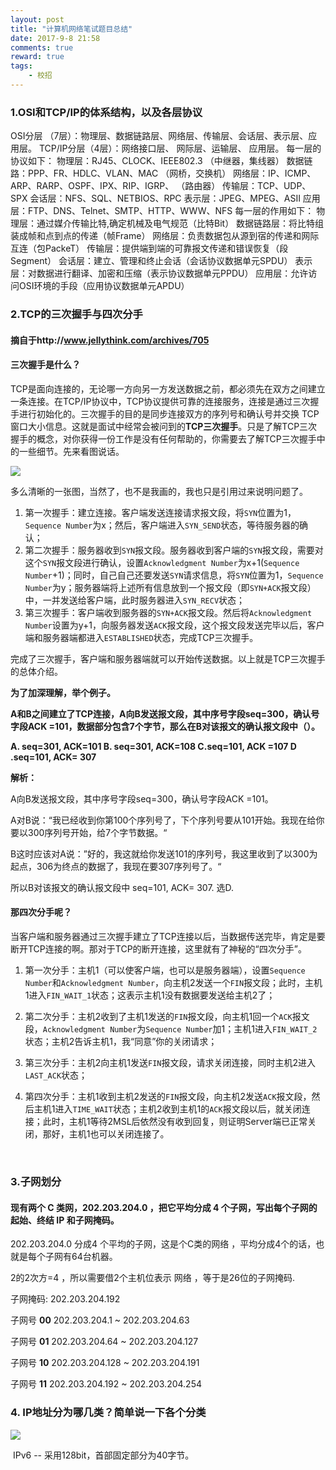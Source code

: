 ```yaml
---
layout: post
title: "计算机网络笔试题目总结"
date: 2017-9-8 21:58
comments: true
reward: true
tags: 
	- 校招
---
```


### 1.OSI和TCP/IP的体系结构，以及各层协议

OSI分层 （7层）：物理层、数据链路层、网络层、传输层、会话层、表示层、应用层。
TCP/IP分层（4层）：网络接口层、 网际层、运输层、 应用层。
每一层的协议如下：
物理层：RJ45、CLOCK、IEEE802.3 （中继器，集线器）
数据链路：PPP、FR、HDLC、VLAN、MAC （网桥，交换机）
网络层：IP、ICMP、ARP、RARP、OSPF、IPX、RIP、IGRP、 （路由器）
传输层：TCP、UDP、SPX
会话层：NFS、SQL、NETBIOS、RPC
表示层：JPEG、MPEG、ASII
应用层：FTP、DNS、Telnet、SMTP、HTTP、WWW、NFS
每一层的作用如下：
物理层：通过媒介传输比特,确定机械及电气规范（比特Bit）
数据链路层：将比特组装成帧和点到点的传递（帧Frame）
网络层：负责数据包从源到宿的传递和网际互连（包PackeT）
传输层：提供端到端的可靠报文传递和错误恢复（段Segment）
会话层：建立、管理和终止会话（会话协议数据单元SPDU）
表示层：对数据进行翻译、加密和压缩（表示协议数据单元PPDU）
应用层：允许访问OSI环境的手段（应用协议数据单元APDU）

### 2.TCP的三次握手与四次分手

#### 摘自于http://www.jellythink.com/archives/705

#### 三次握手是什么？

TCP是面向连接的，无论哪一方向另一方发送数据之前，都必须先在双方之间建立一条连接。在TCP/IP协议中，TCP协议提供可靠的连接服务，连接是通过三次握手进行初始化的。三次握手的目的是同步连接双方的序列号和确认号并交换 TCP窗口大小信息。这就是面试中经常会被问到的**TCP三次握手**。只是了解TCP三次握手的概念，对你获得一份工作是没有任何帮助的，你需要去了解TCP三次握手中的一些细节。先来看图说话。

![](http://ovuyz1070.bkt.clouddn.com/17-9-8/58296452.jpg)

多么清晰的一张图，当然了，也不是我画的，我也只是引用过来说明问题了。

1. 第一次握手：建立连接。客户端发送连接请求报文段，将`SYN`位置为1，`Sequence Number`为x；然后，客户端进入`SYN_SEND`状态，等待服务器的确认；
2. 第二次握手：服务器收到`SYN`报文段。服务器收到客户端的`SYN`报文段，需要对这个`SYN`报文段进行确认，设置`Acknowledgment Number`为x+1(`Sequence Number`+1)；同时，自己自己还要发送`SYN`请求信息，将`SYN`位置为1，`Sequence Number`为y；服务器端将上述所有信息放到一个报文段（即`SYN+ACK`报文段）中，一并发送给客户端，此时服务器进入`SYN_RECV`状态；
3. 第三次握手：客户端收到服务器的`SYN+ACK`报文段。然后将`Acknowledgment Number`设置为y+1，向服务器发送`ACK`报文段，这个报文段发送完毕以后，客户端和服务器端都进入`ESTABLISHED`状态，完成TCP三次握手。

完成了三次握手，客户端和服务器端就可以开始传送数据。以上就是TCP三次握手的总体介绍。

**为了加深理解，举个例子。**

**A和B之间建立了TCP连接，A向B发送报文段，其中序号字段seq=300，确认号字段ACK =101，数据部分包含7个字节，那么在B对该报文的确认报文段中（）。**

**A. seq=301, ACK=101  B. seq=301, ACK=108  C.seq=101, ACK =107  D .seq=101, ACK= 307**

**解析：**

A向B发送报文段，其中序号字段seq=300，确认号字段ACK =101。

A对B说：“我已经收到你第100个序列号了，下个序列号要从101开始。我现在给你要以300序列号开始，给7个字节数据。“

B这时应该对A说：”好的，我这就给你发送101的序列号，我这里收到了以300为起点，306为终点的数据了，我现在要307序列号了。“

所以B对该报文的确认报文段中 seq=101, ACK= 307. 选D.

#### 那四次分手呢？

当客户端和服务器通过三次握手建立了TCP连接以后，当数据传送完毕，肯定是要断开TCP连接的啊。那对于TCP的断开连接，这里就有了神秘的“四次分手”。

1. 第一次分手：主机1（可以使客户端，也可以是服务器端），设置`Sequence Number`和`Acknowledgment Number`，向主机2发送一个`FIN`报文段；此时，主机1进入`FIN_WAIT_1`状态；这表示主机1没有数据要发送给主机2了；

2. 第二次分手：主机2收到了主机1发送的`FIN`报文段，向主机1回一个`ACK`报文段，`Acknowledgment Number`为`Sequence Number`加1；主机1进入`FIN_WAIT_2`状态；主机2告诉主机1，我“同意”你的关闭请求；

3. 第三次分手：主机2向主机1发送`FIN`报文段，请求关闭连接，同时主机2进入`LAST_ACK`状态；

4. 第四次分手：主机1收到主机2发送的`FIN`报文段，向主机2发送`ACK`报文段，然后主机1进入`TIME_WAIT`状态；主机2收到主机1的`ACK`报文段以后，就关闭连接；此时，主机1等待2MSL后依然没有收到回复，则证明Server端已正常关闭，那好，主机1也可以关闭连接了。

   ​

### 3.子网划分

#### 现有两个 C 类网，202.203.204.0 ，把它平均分成 4 个子网，写出每个子网的起始、终结 IP 和子网掩码。

202.203.204.0 分成4 个平均的子网，这是个C类的网络 ，平均分成4个的话，也就是每个子网有64台机器。

2的2次方=4 ，所以需要借2个主机位表示 网络 ，等于是26位的子网掩码.

子网掩码: 202.203.204.192

子网号 **00** 202.203.204.1 ~ 202.203.204.63

子网号 **01** 202.203.204.64 ~ 202.203.204.127

子网号 **10** 202.203.204.128 ~ 202.203.204.191

子网号 **11** 202.203.204.192 ~ 202.203.204.254

### 4. IP地址分为哪几类？简单说一下各个分类

![](http://ovuyz1070.bkt.clouddn.com/17-9-8/84087885.jpg)

​                                       IPv6 -- 采用128bit，首部固定部分为40字节。
